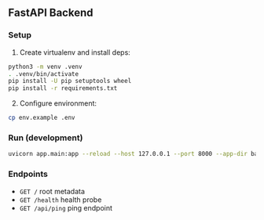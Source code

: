 ## FastAPI Backend

### Setup
1. Create virtualenv and install deps:
```bash
python3 -m venv .venv
. .venv/bin/activate
pip install -U pip setuptools wheel
pip install -r requirements.txt
```

2. Configure environment:
```bash
cp env.example .env
```

### Run (development)
```bash
uvicorn app.main:app --reload --host 127.0.0.1 --port 8000 --app-dir backend
```

### Endpoints
- `GET /` root metadata
- `GET /health` health probe
- `GET /api/ping` ping endpoint